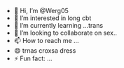 - 👋 Hi, I’m @Werg05
- 👀 I’m interested in long cbt
- 🌱 I’m currently learning ...trans
- 💞️ I’m looking to collaborate on sex..
- 📫 How to reach me ...
- 😄 trnas croxsa dress
- ⚡ Fun fact: ...

<!---
Werg05/Werg05 is a ✨ special ✨ repository because its `README.md` (this file) appears on your GitHub profile.
You can click the Preview link to take a look at your changes.
--->
